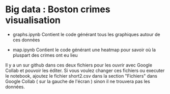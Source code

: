 # Big data : Boston crimes visualisation

 - graphs.ipynb Contient le code générant tous les graphiques autour de ces données 

 - map.ipynb Contient le code générant une heatmap pour savoir où la pluspart des crimes ont eu lieu  

Il y a un sur github dans ces deux fichiers pour les ouvrir avec Google Collab et pouvoir les éditer. Si vous voulez changer ces fichiers ou executer le notebook, ajoutez le fichier short2.csv dans la section "Fichiers" dans Google Collab ( sur la gauche de l'écran ) sinon il ne trouvera pas les données. 
